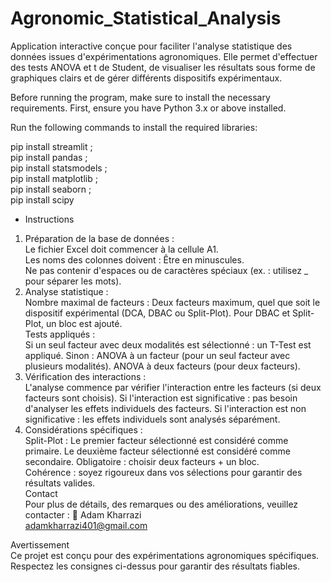 # Agronomic_Statistical_Analysis
Application interactive conçue pour faciliter l'analyse statistique des données issues d'expérimentations agronomiques. Elle permet d'effectuer des tests ANOVA et t de Student, de visualiser les résultats sous forme de graphiques clairs et de gérer différents dispositifs expérimentaux.

Before running the program, make sure to install the necessary requirements.
First, ensure you have Python 3.x or above installed.

Run the following commands to install the required libraries:

pip install streamlit ;  
pip install pandas ;  
pip install statsmodels ;  
pip install matplotlib ;  
pip install seaborn ;  
pip install scipy   

- Instructions  
1. Préparation de la base de données :  
Le fichier Excel doit commencer à la cellule A1.  
Les noms des colonnes doivent :
Être en minuscules.  
Ne pas contenir d'espaces ou de caractères spéciaux (ex. : utilisez _ pour séparer les mots).  
2. Analyse statistique :  
Nombre maximal de facteurs :
Deux facteurs maximum, quel que soit le dispositif expérimental (DCA, DBAC ou Split-Plot).
Pour DBAC et Split-Plot, un bloc est ajouté.  
Tests appliqués :  
Si un seul facteur avec deux modalités est sélectionné : un T-Test est appliqué.
Sinon :
ANOVA à un facteur (pour un seul facteur avec plusieurs modalités).
ANOVA à deux facteurs (pour deux facteurs).  
3. Vérification des interactions :  
L'analyse commence par vérifier l'interaction entre les facteurs (si deux facteurs sont choisis).
Si l'interaction est significative : pas besoin d'analyser les effets individuels des facteurs.
Si l'interaction est non significative : les effets individuels sont analysés séparément.  
4. Considérations spécifiques :  
Split-Plot :
Le premier facteur sélectionné est considéré comme primaire.
Le deuxième facteur sélectionné est considéré comme secondaire.
Obligatoire : choisir deux facteurs + un bloc.  
Cohérence : soyez rigoureux dans vos sélections pour garantir des résultats valides.  
Contact  
Pour plus de détails, des remarques ou des améliorations, veuillez contacter :
📧 Adam Kharrazi  
adamkharrazi401@gmail.com  

Avertissement  
Ce projet est conçu pour des expérimentations agronomiques spécifiques. Respectez les consignes ci-dessus pour garantir des résultats fiables.  
